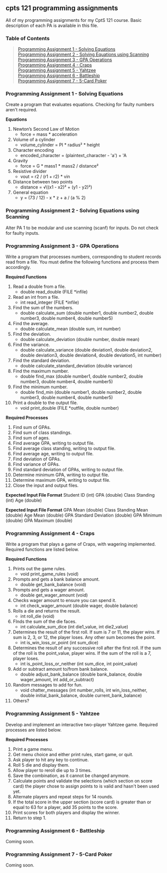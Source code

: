 ## cpts 121 programming assignments
All of my programming assignments for my CptS 121 course. Basic description of each PA is available in this file.

### Table of Contents
> [Programming Assignment 1 - Solving Equations](https://github.com/frozenpixel-games/cpts-121-programming-assignments/tree/main?tab=readme-ov-file#programming-assignment-1---solving-equations)<br>
> [Programming Assignment 2 - Solving Equations using Scanning](https://github.com/frozenpixel-games/cpts-121-programming-assignments/tree/main?tab=readme-ov-file#programming-assignment-2---solving-equations-using-scanning)<br>
> [Programming Assignment 3 - GPA Operations](https://github.com/frozenpixel-games/cpts-121-programming-assignments/tree/main?tab=readme-ov-file#programming-assignment-3---gpa-operations)<br>
> [Programming Assignment 4 - Craps](https://github.com/frozenpixel-games/cpts-121-programming-assignments/tree/main?tab=readme-ov-file#programming-assignment-4---craps)<br>
> [Programming Assignment 5 - Yahtzee](https://github.com/frozenpixel-games/cpts-121-programming-assignments/tree/main?tab=readme-ov-file#programming-assignment-5---yahtzee)<br>
> [Programming Assignment 6 - Battleship](https://github.com/frozenpixel-games/cpts-121-programming-assignments/tree/main?tab=readme-ov-file#programming-assignment-6---battleship)<br>
> [Programming Assignment 7 - 5-Card Poker](https://github.com/frozenpixel-games/cpts-121-programming-assignments/tree/main?tab=readme-ov-file#programming-assignment-7---5-card-poker)

### Programming Assignment 1 - Solving Equations
Create a program that evaluates equations. Checking for faulty numbers aren't required.

**Equations**
1. Newton’s Second Law of Motion
    - force = mass * acceleration
3. Volume of a cylinder
    - volume_cylinder = PI * radius² * height
5. Character encoding
    - encoded_character = (plaintext_character - 'a') + 'A
8. Gravity
    - force = G * mass1 * mass2 / distance²
10. Resistive divider
    - vout = r2 / (r1 + r2) * vin
12. Distance between two points
    - distance = √((x1 - x2)² + (y1 - y2)²)
14. General equation
    - y = (73 / 12) - x * z + a / (a % 2)

### Programming Assignment 2 - Solving Equations using Scanning
Alter PA 1 to be modular and use scanning (scanf) for inputs. Do not check for faulty inputs.

### Programming Assignment 3 - GPA Operations
Write a program that processes numbers, corresponding to student records read from a file. You must define the following functions and process them accordingly.

**Required Functions**
1. Read a double from a file.
    - double read_double (FILE *infile)
2. Read an int from a file.
    - int read_integer (FILE *infile)
3. Find the sum of the numbers.
    - double calculate_sum (double number1, double number2, double number3, double number4, double number5)
4. Find the average.
    - double calculate_mean (double sum, int number)
5. Find the deviation.
    - double calculate_deviation (double number, double mean)
6. Find the variance.
    - double calculate_variance (double deviation1, double deviation2, double deviation3, double deviation4, double deviation5, int number)
7. Find the standard deviation.
    - double calculate_standard_deviation (double variance)
8. Find the maximum number.
    - double find_max (double number1, double number2, double number3, double number4, double number5)
9. Find the minimum number.
    - double find_min (double number1, double number2, double number3, double number4, double number5)
10. Print a double to the output file.
    - void print_double (FILE *outfile, double number)

**Required Processes**
1. Find sum of GPAs.
2. Find sum of class standings.
3. Find sum of ages.
4. Find average GPA, writing to output file.
5. Find average class standing, writing to output file.
6. Find average age, writing to output file.
7. Find deviation of GPAs.
8. Find variance of GPAs.
9. Find standard deviation of GPAs, writing to output file.
10. Determine minimum GPA, writing to output file.
11. Determine maximum GPA, writing to output file.
12. Close the input and output files.

**Expected Input File Format**
Student ID (int)
GPA (double)
Class Standing (int)
Age (double)

**Expected Input File Format**
GPA Mean (double)
Class Standing Mean (double)
Age Mean (double)
GPA Standard Deviation (double)
GPA Minimum (double)
GPA Maximum (double)

### Programming Assignment 4 - Craps
Write a program that plays a game of Craps, with wagering implemented. Required functions are listed below.

**Required Functions**
1. Prints out the game rules.
    - void print_game_rules (void)
2. Prompts and gets a bank balance amount.
    - double get_bank_balance (void)
3. Prompts and gets a wager amount.
    - double get_wager_amount (void)
4. Checks wager amount to ensure you can spend it.
    - int check_wager_amount (double wager, double balance)
5. Rolls a die and returns the result.
    - int roll_die (void)
6. FInds the sum of the die faces.
    - int calculate_sum_dice (int die1_value, int die2_value)
7. Determines the result of the first roll. If sum is 7 or 11, the player wins. If sum is 2, 3, or 12, the player loses. Any other sum becomes the point.
    - int is_win_loss_or_point (int sum_dice)
8. Determines the result of any successive roll after the first roll. If the sum of the roll is the point_value, player wins. If the sum of the roll is a 7, player loses.
    - int is_point_loss_or_neither (int sum_dice, int point_value)
9. Add or subtract amount to/from bank balance.
    -  double adjust_bank_balance (double bank_balance, double wager_amount, int add_or_subtract)
10. Random messages to add for fun.
    - void chatter_messages (int number_rolls, int win_loss_neither, double initial_bank_balance, double current_bank_balance)
11. Others?

### Programming Assignment 5 - Yahtzee
Develop and implement an interactive two-player Yahtzee game. Required processes are listed below.

**Required Processes**
1. Print a game menu.
2. Get menu choice and either print rules, start game, or quit.
3. Ask player to hit any key to continue.
4. Roll 5 die and display them.
5. Allow player to reroll die up to 3 times.
6. Save the combination, as it cannot be changed anymore.
7. Calculate points and validate the selections (which section on score card) the player chose to assign points to is valid and hasn't been used yet.
8. Alternate players and repeat steps for 14 rounds.
9. If the total score in the upper section (score card) is greater than or equal to 63 for a player, add 35 points to the score.
10. Print scores for both players and display the winner.
11. Return to step 1.

### Programming Assignment 6 - Battleship
Coming soon.

### Programming Assignment 7 - 5-Card Poker
Coming soon.
